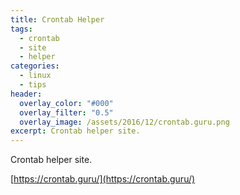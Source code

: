 ```yaml
---
title: Crontab Helper
tags:
  - crontab
  - site
  - helper
categories:
  - linux
  - tips
header:
  overlay_color: "#000"
  overlay_filter: "0.5"
  overlay_image: /assets/2016/12/crontab.guru.png
excerpt: Crontab helper site.
---
```


Crontab helper site.

[https://crontab.guru/](https://crontab.guru/)
